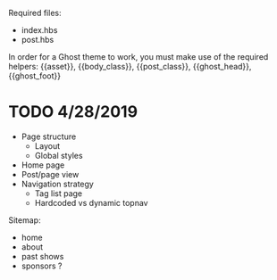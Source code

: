Required files:
* index.hbs
* post.hbs

In order for a Ghost theme to work, you must make use of the required helpers: {{asset}}, {{body_class}}, {{post_class}}, {{ghost_head}}, {{ghost_foot}}

# TODO 4/28/2019

* Page structure
  * Layout
  * Global styles
* Home page
* Post/page view
* Navigation strategy
  * Tag list page
  * Hardcoded vs dynamic topnav

Sitemap:
  * home
  * about
  * past shows
  * sponsors ?

